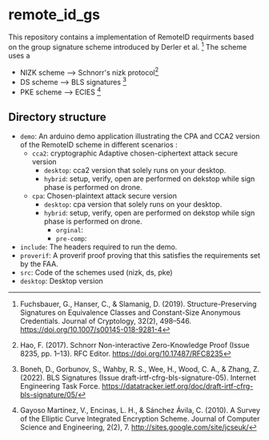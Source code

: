 # remote_id_gs 
This repository contains a implementation of RemoteID requirments based on the group signature scheme introduced by Derler et al. [^1]
The scheme uses a
* NIZK scheme --> Schnorr's nizk protocol[^2]
* DS scheme --> BLS signatures [^3]
* PKE scheme --> ECIES [^4]

## Directory structure
* `demo`: An arduino demo application illustrating the CPA and CCA2 version of the RemoteID scheme in different scenarios :
  - `cca2`: cryptographic Adaptive chosen-ciphertext attack secure version
    - `desktop`: cca2 version that solely runs on your desktop.
    - `hybrid`: setup, verify, open are performed on dekstop while sign phase is performed on drone.
  - `cpa`: Chosen-plaintext attack secure version
    - `desktop`: cpa version that solely runs on your desktop.
    - `hybrid`: setup, verify, open are performed on dekstop while sign phase is performed on drone.
      - `orginal`: 
      - `pre-comp`: 
* `include`: The headers required to run the demo.
* `proverif`: A proverif proof proving that this satisfies the requirements set by the FAA.
* `src`: Code of the schemes used (nizk, ds, pke)
* `desktop`: Desktop version

[^1]: Fuchsbauer, G., Hanser, C., & Slamanig, D. (2019). Structure-Preserving Signatures on Equivalence Classes and Constant-Size Anonymous Credentials. Journal of Cryptology, 32(2), 498–546. https://doi.org/10.1007/s00145-018-9281-4
[^2]: Hao, F. (2017). Schnorr Non-interactive Zero-Knowledge Proof (Issue 8235, pp. 1–13). RFC Editor. https://doi.org/10.17487/RFC8235
[^3]: Boneh, D., Gorbunov, S., Wahby, R. S., Wee, H., Wood, C. A., & Zhang, Z. (2022). BLS Signatures (Issue draft-irtf-cfrg-bls-signature-05). Internet Engineering Task Force. https://datatracker.ietf.org/doc/draft-irtf-cfrg-bls-signature/05/
[^4]: Gayoso Martínez, V., Encinas, L. H., & Sánchez Ávila, C. (2010). A Survey of the Elliptic Curve Integrated Encryption Scheme. Journal of Computer Science and Engineering, 2(2), 7. http://sites.google.com/site/jcseuk/
